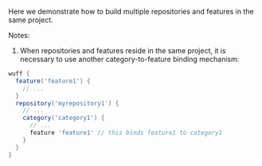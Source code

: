 Here we demonstrate how to build multiple repositories and features in the same project.

Notes:

1. When repositories and features reside in the same project, it is necessary to use another category-to-feature binding mechanism:
  ```groovy
  wuff {
    feature('feature1') {
      // ...
    }
    repository('myrepository1') {
      // ...
      category('category1') {
        // ...
        feature 'feature1' // this binds feature1 to category1
      }
    }
  }
  ```
